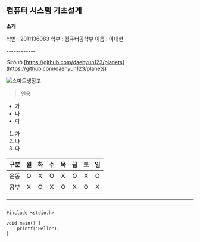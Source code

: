 ## 컴퓨터 시스템 기초설계 ##
**소개**

학번 : 2011136083
학부 : 컴퓨터공학부
이름 : 이대현


**------------**

*Github*
[https://github.com/daehyun123/planets](https://github.com/daehyun123/planets)

![스마트냉장고](http://imgnews.naver.com/image/001/2011/09/19/AKR20110919059900003_02_i.jpg)


> 인용

- 가
- 나
- 다


1. 가
2. 나
3. 다


| 구분 | 월 | 화 | 수 | 목 | 금 | 토 | 일 |
| :---: | :---: | :---: | :---: | :---: | :---: | :---: | :---: |
| 운동 | O | X | O | X | O | X | O |
| 공부 | X | O | X | O | X | O | X |


---------------------------------------
---------------------------------------

 
    #include <stdio.h>
    
    void main() {
	    printf("Hello");
    }


